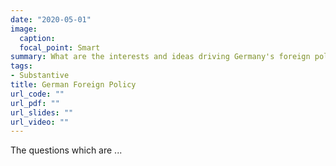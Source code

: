 ```yaml
---
date: "2020-05-01"
image:
  caption:
  focal_point: Smart
summary: What are the interests and ideas driving Germany's foreign policy, both in Europe and beyond?
tags:
- Substantive
title: German Foreign Policy
url_code: ""
url_pdf: ""
url_slides: ""
url_video: ""
---
```


The questions which are ...
